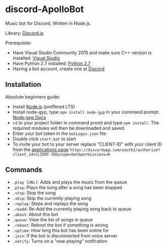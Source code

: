 # discord-ApolloBot
Music bot for Discord, Written in Node.js.

Library: [Discord.io](https://github.com/izy521/discord.io)

Prerequisite:

 - Have Visual Studio Community 2015 and make sure C++ version is installed. [Visual Studio](https://www.visualstudio.com/)
 - Have Python 2.7 installed: [Python 2.7](https://www.python.org/download/releases/2.7/)
 - Having a bot account, create one at [Discord](https://discordapp.com/developers/applications/me)

## Installation
Absolute beginners guide:
 - Install [Node.js](https://nodejs.org/en/) (preffered LTS)
 - Install node-gyp, type `npm install node-gyp` in your command prompt. [Node-gyp Docs](https://www.npmjs.com/package/node-gyp)
 - `cd` to your project folder in command promt and type `npm install`. The required modules will then be downloaded and saved.
 - Enter your bot token in the `botLogin.json` file
 - Double click `start.bat` to start
 - To invite your bot to your server replace "CLIENT-ID" with your client ID from the [applications page](https://discordapp.com/developers/applications/me) `https://discordapp.com/oauth2/authorize?client_id=CLIENT-ID&scope=bot&permissions=0`


## Commands
- `.play [URL]`: Adds and plays the music from the queue
- `.play`: Plays the song after a song has been stopped
- `.stop`: Stop the song
- `.skip`: Skip the currently playing song
- `.replay`: Stops and replays the song
- `.readd`: Re-Add the currently playing song back to queue
- `.about`: About this bot
- `.queue`: View the list of songs in queue
- `.reboot`: Reboot the bot if something is wrong
- `.uptime`: How long this bot has been online for
- `.join`: If the bot is disconnected from voice server
- `.notify`: Turns on a "*now playing*" notifcation
